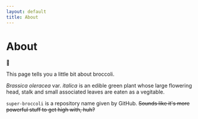 ```yaml
---
layout: default
title: About
---
```

# About
:broccoli:

This page tells you a little bit about broccoli.

*Brassica oleracea* var. *italica* is an edible green plant 
whose large flowering head, stalk and small associated leaves 
are eaten as a vegitable.

`super-broccoli` is a repository name given by GitHub.
~~Sounds like it's more powerful stuff to get high with, huh?~~
